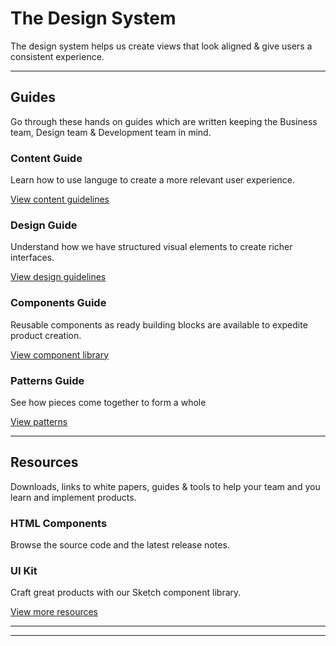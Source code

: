 # The Design System

The design system helps us create views that look aligned & give users a consistent experience.

---

## Guides

Go through these hands on guides which are written keeping the Business team, Design team & Development team in mind.

### Content Guide

Learn how to use languge to create a more relevant user experience.

[View content guidelines](/content.md)

### Design Guide

Understand how we have structured visual elements to create richer interfaces.

[View design guidelines](/design.md)

### Components Guide

Reusable components as ready building blocks are available to expedite product creation.

[View component library](/components.md)

### Patterns Guide

See how pieces come together to form a whole

[View patterns](/patterns.md)

---

## Resources

Downloads, links to white papers, guides & tools to help your team and you learn and implement products.

### HTML Components

Browse the source code and the latest release notes.

### UI Kit

Craft great products with our Sketch component library.

[View more resources](/resources.md)

---

<!-- ## Content (to be done with Sandhya) -->

---
